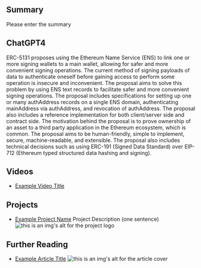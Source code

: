 ## Summary

Please enter the summary

## ChatGPT4

ERC-5131 proposes using the Ethereum Name Service (ENS) to link one or more signing wallets to a main wallet, allowing for safer and more convenient signing operations. The current method of signing payloads of data to authenticate oneself before gaining access to perform some operation is insecure and inconvenient. The proposal aims to solve this problem by using ENS text records to facilitate safer and more convenient signing operations. The proposal includes specifications for setting up one or many authAddress records on a single ENS domain, authenticating mainAddress via authAddress, and revocation of authAddress. The proposal also includes a reference implementation for both client/server side and contract side. The motivation behind the proposal is to prove ownership of an asset to a third party application in the Ethereum ecosystem, which is common. The proposal aims to be human-friendly, simple to implement, secure, machine-readable, and extensible. The proposal also includes technical decisions such as using ERC-191 (Signed Data Standard) over EIP-712 (Ethereum typed structured data hashing and signing).

## Videos

- [Example Video Title](https://www.youtube.com/watch?v=TDGq4aeevgY)

## Projects

- [Example Project Name](https://xxxx.xxx/xxxxx) Project Description (one sentence) ![this is an img's alt for the project logo](https://xxxx.xxx/project-logo.xxx)

## Further Reading

- [Example Article Title](https://xxxx.xxx/xxxxx) ![this is an img's alt for the article cover](https://xxxx.xxx/article-cover.xxx)
